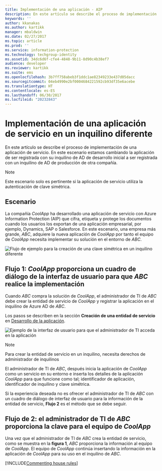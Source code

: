 ```yaml
---
title: Implementación de una aplicación - AIP
description: En este artículo se describe el proceso de implementación de una aplicación de servicio en un inquilino diferente en la que originalmente se desarrolló.
keywords: ''
author: kkanakas
ms.author: kartikk
manager: mbaldwin
ms.date: 02/27/2017
ms.topic: article
ms.prod: ''
ms.service: information-protection
ms.technology: techgroup-identity
ms.assetid: 34dc6d6f-cfe4-4848-9b11-8d90c4b38ef7
audience: developer
ms.reviewer: kartikk
ms.suite: ems
ms.openlocfilehash: 3b7ff758abeb3f1ddc1ae82349233e437d05dacc
ms.sourcegitcommit: 04eb4990e2bf0004684221592cb93df35e6acebe
ms.translationtype: HT
ms.contentlocale: es-ES
ms.lasthandoff: 06/30/2017
ms.locfileid: "20232843"
---
```

# <a name="deploying-a-service-application-into-a-different-tenant"></a>Implementación de una aplicación de servicio en un inquilino diferente

En este artículo se describe el proceso de implementación de una aplicación de servicio. En este escenario estamos cambiando la aplicación de ser registrada con su inquilino de AD de desarrollo inicial a ser registrada con un inquilino de AD de producción de otra compañía.

> [!Note]
> Este escenario solo es pertinente si la aplicación de servicio utiliza la autenticación de clave simétrica.

## <a name="scenario"></a>Escenario
La compañía *CoolApp* ha desarrollado una aplicación de servicio con Azure Information Protection (AIP) que cifra, etiqueta y protege los documentos cuando los usuarios los exportan de una aplicación empresarial, por ejemplo, Dynamics, SAP o Salesforce. En este escenario, una empresa más grande, *ABC*, adquiere la nueva aplicación de *CoolApp* por tanto el equipo de *CoolApp* necesita implementar su solución en el entorno de *ABC*. 

![Flujo de ejemplo para la creación de una clave simétrica en un inquilino diferente](../media/develop/service-app-provision.jpg)

## <a name="flow-1-coolapp-provides-a-ui-dialog-to-abc-to-implement-the-deployment"></a>Flujo 1: *CoolApp* proporciona un cuadro de diálogo de la interfaz de usuario para que *ABC* realice la implementación

Cuando *ABC* compra la solución de *CoolApp*, el administrador de TI de *ABC* debe crear la entidad de servicio de *CoolApp* y registrar la aplicación en el inquilino de Azure AD de *ABC*. 

Los pasos se describen en la sección **Creación de una entidad de servicio** en [Desarrollo de la aplicación](developing-your-application.md).

![Ejemplo de la interfaz de usuario para que el administrador de TI acceda en la aplicación](../media/develop/how-to-deploy-app-UI.png)

> [!Note]
> Para crear la entidad de servicio en un inquilino, necesita derechos de administrador de inquilinos

El administrador de TI de *ABC*, después inicia la aplicación de *CoolApp* como un servicio en su entorno e inserta los detalles de la aplicación *CoolApp* para que funcione como tal; identificador de aplicación, identificador de inquilino y clave simétrica.

Si la experiencia deseada no es ofrecer el administrador de TI de *ABC* con un cuadro de diálogo de interfaz de usuario para la información de la entidad de servicio, **Flujo 2** es el método que se debe seguir.

## <a name="flow-2-abc-it-administrator-provides-the-key-to-the-coolapp-team"></a>Flujo de 2: el administrador de TI de *ABC* proporciona la clave para el equipo de *CoolApp*

Una vez que el administrador de TI de *ABC* crea la entidad de servicio, como se muestra en la **figura 1**, *ABC* proporciona la información al equipo de *CoolApp*. El equipo de *CoolApp* continúa insertando la información en la aplicación de *CoolApp* para su uso en el inquilino de *ABC*.

[!INCLUDE[Commenting house rules](../includes/houserules.md)]